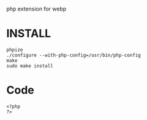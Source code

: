 php extension for webp

INSTALL
====

    phpize
    ./configure --with-php-config=/usr/bin/php-config
    make
    sudo make install

Code
====

    <?php
    ?>
    

